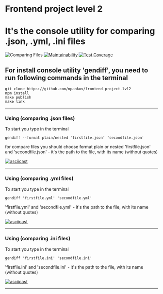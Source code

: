 # Frontend project level 2
# It's the console utility for comparing .json, .yml, .ini files

![Comparing Files](https://github.com/npankov/frontend-project-lvl2/workflows/Comparing%20Files/badge.svg) [![Maintainability](https://api.codeclimate.com/v1/badges/07161708789607c39140/maintainability)](https://codeclimate.com/github/npankov/frontend-project-lvl2/maintainability) [![Test Coverage](https://api.codeclimate.com/v1/badges/07161708789607c39140/test_coverage)](https://codeclimate.com/github/npankov/frontend-project-lvl2/test_coverage)

## For install console utility 'gendiff', you need to run following commands in the terminal

    git clone https://github.com/npankov/frontend-project-lvl2
    npm install
    make publish
    make link

---

### Using (comparing .json files)
To start you type in the terminal  

    gendiff --format plain/nested 'firstfile.json' 'secondfile.json'
for compare files you should choose format plain or nested
'firstfile.json' and 'secondfile.json' - it's the path to the file, with its name (without quotes)

[![asciicast](https://asciinema.org/a/BWC9qyTxVPcXysdim8ZSnJjTH.svg)](https://asciinema.org/a/BWC9qyTxVPcXysdim8ZSnJjTH)

---

### Using (comparing .yml files)
To start you type in the terminal  

    gendiff 'firstfile.yml' 'secondfile.yml'
'firstfile.yml' and 'secondfile.yml' - it's the path to the file, with its name (without quotes)
 
[![asciicast](https://asciinema.org/a/xu5Bxv3fOcMe21xiGXsFoBohU.svg)](https://asciinema.org/a/xu5Bxv3fOcMe21xiGXsFoBohU)

---

### Using (comparing .ini files)
To start you type in the terminal  

    gendiff 'firstfile.ini' 'secondfile.ini'
'firstfile.ini' and 'secondfile.ini' - it's the path to the file, with its name (without quotes)
 
[![asciicast](https://asciinema.org/a/uPjVnJnC0KYQXoV5UWmrKyNfu.svg)](https://asciinema.org/a/uPjVnJnC0KYQXoV5UWmrKyNfu)

---
